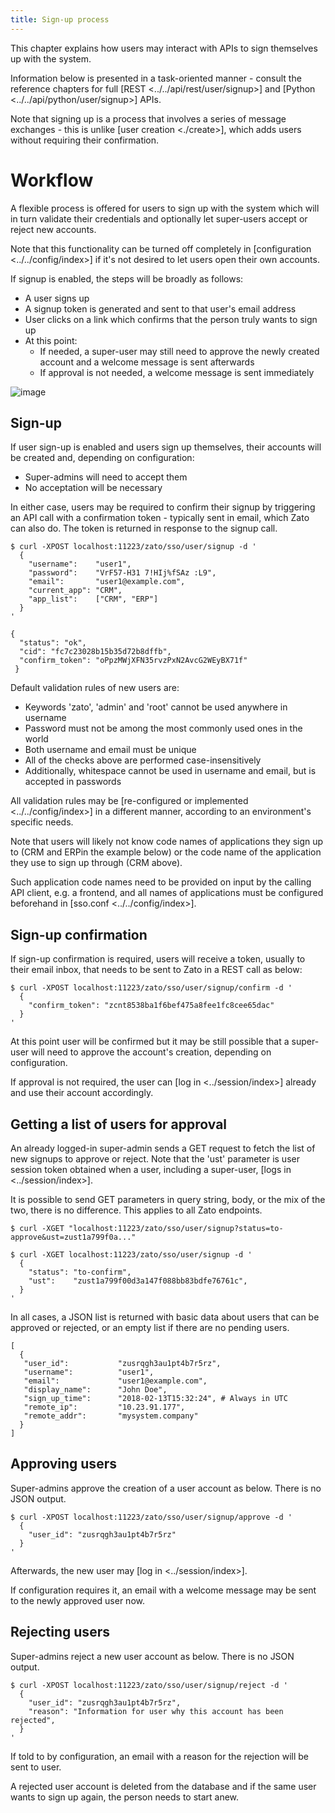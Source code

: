 ```yaml
---
title: Sign-up process
---
```


This chapter explains how users may interact with APIs to sign themselves up with the system.

Information below is presented in a task-oriented manner - consult the
reference chapters for full
[REST \<../../api/rest/user/signup\>]
and
[Python \<../../api/python/user/signup\>]
APIs.

Note that signing up is a process that involves a series of message exchanges - this is unlike
[user creation \<./create\>],
which adds users without requiring their confirmation.

Workflow
========

A flexible process is offered for users to sign up with the system which will in turn validate their credentials and
optionally let super-users accept or reject new accounts.

Note that this functionality can be turned off completely in [configuration \<../../config/index\>] if it\'s not desired to let
users open their own accounts.

If signup is enabled, the steps will be broadly as follows:

-   A user signs up
-   A signup token is generated and sent to that user\'s email address
-   User clicks on a link which confirms that the person truly wants to sign up
-   At this point:
    -   If needed, a super-user may still need to approve the newly created account and a welcome message is sent afterwards
    -   If approval is not needed, a welcome message is sent immediately

![image](/gfx/sso/api/user/signup-process.png)

Sign-up
-------

If user sign-up is enabled and users sign up themselves, their accounts will be created and, depending on configuration:

-   Super-admins will need to accept them
-   No acceptation will be necessary

In either case, users may be required to confirm their signup by triggering an API call with a confirmation token - typically
sent in email, which Zato can also do. The token is returned in response to the signup call.

``` {.bash}
$ curl -XPOST localhost:11223/zato/sso/user/signup -d '
  {
    "username":    "user1",
    "password":    "VrF57-H31 7!HIj%fSAz :L9",
    "email":       "user1@example.com",
    "current_app": "CRM",
    "app_list":    ["CRM", "ERP"]
  }
'

{
  "status": "ok",
  "cid": "fc7c23028b15b35d72b8dffb",
  "confirm_token": "oPpzMWjXFN35rvzPxN2AvcG2WEyBX71f"
 }
```

Default validation rules of new users are:

-   Keywords \'zato\', \'admin\' and \'root\' cannot be used anywhere in username
-   Password must not be among the most commonly used ones in the world
-   Both username and email must be unique
-   All of the checks above are performed case-insensitively
-   Additionally, whitespace cannot be used in username and email, but is accepted in passwords

All validation rules may be
[re-configured or implemented \<../../config/index\>]
in a different manner, according to an environment\'s specific needs.

Note that users will likely not know code names of applications they sign up to (CRM and ERPin the example below) or the code
name of the application they use to sign up through (CRM above).

Such application code names need to be provided on input by the calling API client, e.g. a frontend, and all names of applications
must be configured beforehand in [sso.conf \<../../config/index\>].

Sign-up confirmation
--------------------

If sign-up confirmation is required, users will receive a token, usually to their email inbox, that needs to be sent
to Zato in a REST call as below:

``` {.bash}
$ curl -XPOST localhost:11223/zato/sso/user/signup/confirm -d '
  {
    "confirm_token": "zcnt8538ba1f6bef475a8fee1fc8cee65dac"
  }
'
```

At this point user will be confirmed but it may be still possible that a super-user will need to approve the account\'s creation,
depending on configuration.

If approval is not required, the user can [log in \<../session/index\>] already and use their
account accordingly.

Getting a list of users for approval
------------------------------------

An already logged-in super-admin sends a GET request to fetch the list of new signups to approve or reject. Note that the \'ust\'
parameter is user session token obtained when a user, including a super-user, [logs in \<../session/index\>].

It is possible to send GET parameters in query string, body, or the mix of the two, there is no difference. This applies to all
Zato endpoints.

``` {.bash}
$ curl -XGET "localhost:11223/zato/sso/user/signup?status=to-approve&ust=zust1a799f0a..."
```

``` {.bash}
$ curl -XGET localhost:11223/zato/sso/user/signup -d '
  {
    "status": "to-confirm",
    "ust":    "zust1a799f00d3a147f088bb83bdfe76761c",
  }
'
```

In all cases, a JSON list is returned with basic data about users that can be approved or rejected, or an empty list
if there are no pending users.

``` {.bash}
[
  {
   "user_id":           "zusrqgh3au1pt4b7r5rz",
   "username":          "user1",
   "email":             "user1@example.com",
   "display_name":      "John Doe",
   "sign_up_time":      "2018-02-13T15:32:24", # Always in UTC
   "remote_ip":         "10.23.91.177",
   "remote_addr":       "mysystem.company"
  }
]
```

Approving users
---------------

Super-admins approve the creation of a user account as below. There is no JSON output.

``` {.bash}
$ curl -XPOST localhost:11223/zato/sso/user/signup/approve -d '
  {
    "user_id": "zusrqgh3au1pt4b7r5rz"
  }
'
```

Afterwards, the new user may [log in \<../session/index\>].

If configuration requires it, an email with a welcome message may be sent to the newly approved user now.

Rejecting users
---------------

Super-admins reject a new user account as below. There is no JSON output.

``` {.bash}
$ curl -XPOST localhost:11223/zato/sso/user/signup/reject -d '
  {
    "user_id": "zusrqgh3au1pt4b7r5rz",
    "reason": "Information for user why this account has been rejected",
  }
'
```

If told to by configuration, an email with a reason for the rejection will be sent to user.

A rejected user account is deleted from the database and if the same user wants to sign up again, the person needs to start anew.

